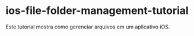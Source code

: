 ios-file-folder-management-tutorial
===================================

Este tutorial mostra como gerenciar arquivos em um aplicativo iOS.
